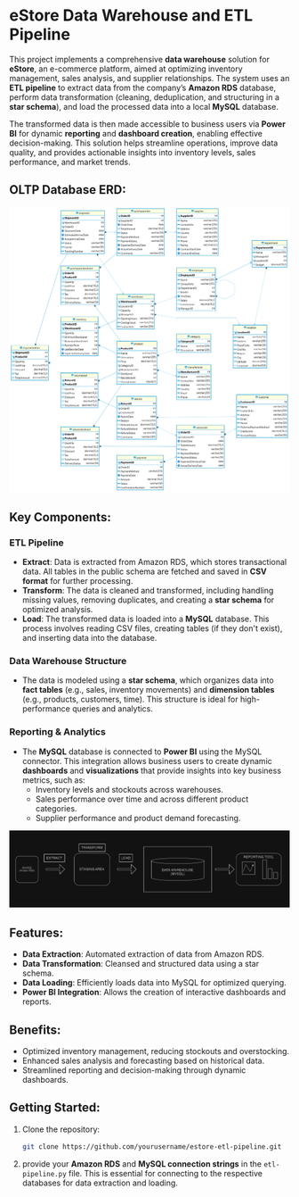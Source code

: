 # eStore Data Warehouse and ETL Pipeline

This project implements a comprehensive **data warehouse** solution for **eStore**, an e-commerce platform, aimed at optimizing inventory management, sales analysis, and supplier relationships. The system uses an **ETL pipeline** to extract data from the company’s **Amazon RDS** database, perform data transformation (cleaning, deduplication, and structuring in a **star schema**), and load the processed data into a local **MySQL** database.

The transformed data is then made accessible to business users via **Power BI** for dynamic **reporting** and **dashboard creation**, enabling effective decision-making. This solution helps streamline operations, improve data quality, and provides actionable insights into inventory levels, sales performance, and market trends.

## OLTP Database ERD:
![E_store_ERD](images/E_store_ERD.png)

## Key Components:

### **ETL Pipeline**
- **Extract**: Data is extracted from Amazon RDS, which stores transactional data. All tables in the public schema are fetched and saved in **CSV format** for further processing.
- **Transform**: The data is cleaned and transformed, including handling missing values, removing duplicates, and creating a **star schema** for optimized analysis.
- **Load**: The transformed data is loaded into a **MySQL** database. This process involves reading CSV files, creating tables (if they don't exist), and inserting data into the database.

### **Data Warehouse Structure**
- The data is modeled using a **star schema**, which organizes data into **fact tables** (e.g., sales, inventory movements) and **dimension tables** (e.g., products, customers, time). This structure is ideal for high-performance queries and analytics.

### **Reporting & Analytics**
- The **MySQL** database is connected to **Power BI** using the MySQL connector. This integration allows business users to create dynamic **dashboards** and **visualizations** that provide insights into key business metrics, such as:
  - Inventory levels and stockouts across warehouses.
  - Sales performance over time and across different product categories.
  - Supplier performance and product demand forecasting.

![Data Flow Diagram](images/dataflow.jpg)

## Features:
- **Data Extraction**: Automated extraction of data from Amazon RDS.
- **Data Transformation**: Cleansed and structured data using a star schema.
- **Data Loading**: Efficiently loads data into MySQL for optimized querying.
- **Power BI Integration**: Allows the creation of interactive dashboards and reports.

## Benefits:
- Optimized inventory management, reducing stockouts and overstocking.
- Enhanced sales analysis and forecasting based on historical data.
- Streamlined reporting and decision-making through dynamic dashboards.

## Getting Started:

1. Clone the repository:
   ```bash
   git clone https://github.com/yourusername/estore-etl-pipeline.git
   
2. provide your **Amazon RDS** and **MySQL connection strings** in the `etl-pipeline.py` file. This is essential for connecting to the respective databases for data extraction and loading.

